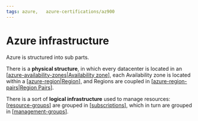 ```yaml
---
tags: azure,   azure-certifications/az900
---
```

# Azure infrastructure

Azure is structured into sub parts.

There is a **physical structure**, in which every datacenter is located in an [[azure-availability-zones|Availability zone]], each Availability zone is located within a [[azure-region|Region]], and Regions are coupled in [[azure-region-pairs|Region Pairs]].

There is a sort of **logical infrastructure** used to manage resources: [[resource-groups]] are grouped in [[subscriptions]], which in turn are grouped in [[management-groups]].

[//begin]: # "Autogenerated link references for markdown compatibility"
[azure-availability-zones|Availability zone]: azure-availability-zones.md "Azure Availability Zones"
[azure-region|Region]: azure-region.md "Azure Regions"
[azure-region-pairs|Region Pairs]: azure-region-pairs.md "Azure Region Pairs"
[resource-groups]: resource-groups.md "Resource Groups"
[subscriptions]: subscriptions.md "Subscriptions"
[management-groups]: management-groups.md "Management groups"
[//end]: # "Autogenerated link references"
